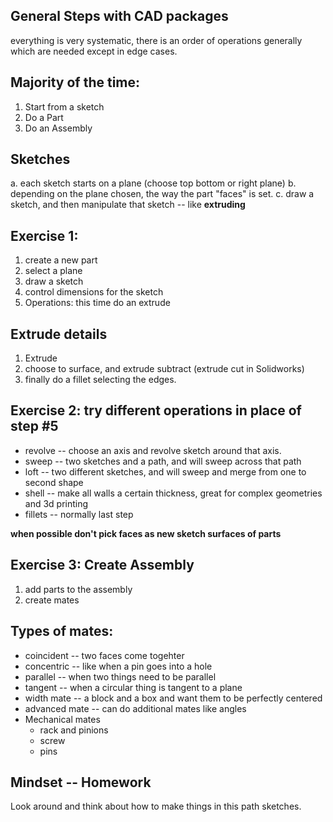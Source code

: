 ## General Steps with CAD packages

everything is very systematic, there is an order of operations generally which are needed except in edge cases.

## Majority of the time:

1. Start from a sketch
2. Do a Part
3. Do an Assembly

## Sketches

a. each sketch starts on a plane (choose top bottom or right plane)
b. depending on the plane chosen, the way the part "faces" is set.
c. draw a sketch, and then manipulate that sketch -- like **extruding**


## Exercise 1:

1. create a new part
2. select a plane
3. draw a sketch
4. control dimensions for the sketch
5. Operations: this time do an extrude

## Extrude details

1. Extrude
2. choose to surface, and extrude subtract (extrude cut in Solidworks)
3. finally do a fillet selecting the edges.

 
## Exercise 2: try different operations in place of step #5

* revolve -- choose an axis and revolve sketch around that axis.
* sweep -- two sketches and a path, and will sweep across that path
* loft -- two different sketches, and will sweep and merge from one to second shape
* shell -- make all walls a certain thickness, great for complex geometries and 3d printing
* fillets -- normally last step

**when possible don't pick faces as new sketch surfaces of parts**


## Exercise 3: Create Assembly

1. add parts to the assembly
2. create mates

## Types of mates:
* coincident -- two faces come togehter
* concentric -- like when a pin goes into a hole
* parallel -- when two things need to be parallel
* tangent -- when a circular thing is tangent to a plane
* width mate -- a block and a box and want them to be perfectly centered
* advanced mate -- can do additional mates like angles
* Mechanical mates
  * rack and pinions
  * screw
  * pins

## Mindset -- Homework

Look around and think about how to make things in this path sketches.
